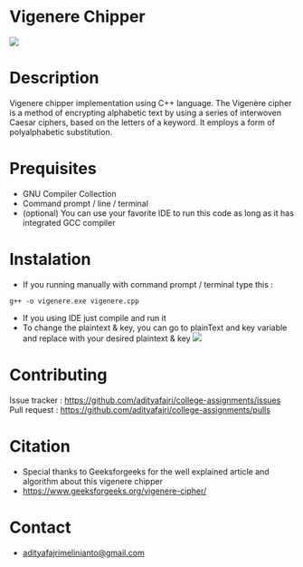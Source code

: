 # Vigenere Chipper

<img src="https://i.ibb.co/g6mSxrt/soredemo.png">

# Description
Vigenere chipper implementation using C++ language. The Vigenère cipher is a method of encrypting alphabetic text by using a series of interwoven Caesar ciphers, based on the letters of a keyword. It employs a form of polyalphabetic substitution.

# Prequisites
* GNU Compiler Collection
* Command prompt / line / terminal
* (optional) You can use your favorite IDE to run this code as long as it has integrated GCC compiler 

# Instalation
* If you running manually with command prompt / terminal type this : <br>
```
g++ -o vigenere.exe vigenere.cpp
```
* If you using IDE just compile and run it
* To change the plaintext & key, you can go to plainText and key variable and replace with your desired plaintext & key
<img src="https://i.ibb.co/NFyYBx6/Screenshot-103.png"><br>

# Contributing
Issue tracker : <a href="https://github.com/adityafajri/college-assignments/issues" target=" _blank"> https://github.com/adityafajri/college-assignments/issues</a><br>
Pull request : <a href="https://github.com/adityafajri/college-assignments/pulls" target=" _blank"> https://github.com/adityafajri/college-assignments/pulls</a><br>

# Citation
* Special thanks to Geeksforgeeks for the well explained article and algorithm about this vigenere chipper
* https://www.geeksforgeeks.org/vigenere-cipher/

# Contact
* adityafajrimelinianto@gmail.com
